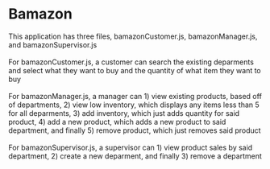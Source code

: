 # Bamazon
This application has three files, bamazonCustomer.js, bamazonManager.js, and bamazonSupervisor.js <br /> <br />
For bamazonCustomer.js, a customer can search the existing deparments and select what they want to buy and the quantity of what item they want to buy <br /> <br />
For bamazonManager.js, a manager can 1) view existing products, based off of departments, 2) view low inventory, which displays any items less than 5 for all deparments, 3) add inventory, which just adds quantity for said product, 4) add a new product, which adds a new product to said department, and finally 5) remove product, which just removes said product <br /> <br />
For bamazonSupervisor.js, a supervisor can 1) view product sales by said department, 2) create a new deparment, and finally 3) remove a department